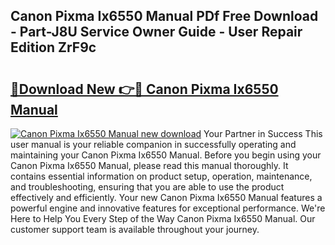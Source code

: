 ## Canon Pixma Ix6550 Manual PDf Free Download - Part-J8U Service Owner Guide - User Repair Edition ZrF9c

# <h2><a href="http://cf21785.oget.top/?id=Canon+Pixma+Ix6550+Manual">🔗Download New 👉🔴 Canon Pixma Ix6550 Manual</a></h2>

[![Canon Pixma Ix6550 Manual new download](https://i.imgur.com/5g1atiW.png)](http://cf21785.oget.top/?id=Canon+Pixma+Ix6550+Manual)
Your Partner in Success This user manual is your reliable companion in successfully operating and maintaining your Canon Pixma Ix6550 Manual. Before you begin using your Canon Pixma Ix6550 Manual, please read this manual thoroughly. It contains essential information on product setup, operation, maintenance, and troubleshooting, ensuring that you are able to use the product effectively and efficiently. Your new Canon Pixma Ix6550 Manual features a powerful engine and innovative features for exceptional performance. We're Here to Help You Every Step of the Way Canon Pixma Ix6550 Manual. Our customer support team is available throughout your journey.
